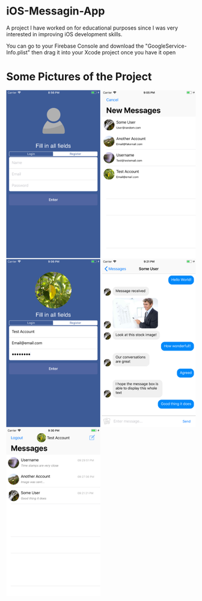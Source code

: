 # iOS-Messagin-App

A project I have worked on for educational purposes since I was very interested in improving iOS development skills.

You can go to your Firebase Console and download the "GoogleService-Info.plist" then drag it into your Xcode project
once you have it open

# Some Pictures of the Project

<img src="images/Screenshot1.png" width="250px">
<img src="images/Screenshot2.png" width="250px">
<img src="images/Screenshot3.png" width="250px">
<img src="images/Screenshot4.png" width="250px">
<img src="images/Screenshot5.png" width="250px">
